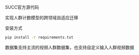 SUCC官方源代码



实现人群计数模型的跨领域自适应迁移



安装方式

```sh
pip install -r requirements.txt
```



数据集支持主流的视频人群数据集，也支持自定义输入人群视频数据
